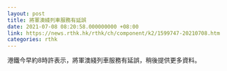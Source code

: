 ```yaml
---
layout: post
title: 將軍澳綫列車服務有延誤
date: 2021-07-08 08:20:58.000000000 +08:00
link: https://news.rthk.hk/rthk/ch/component/k2/1599747-20210708.htm
categories: rthk
---
```


港鐵今早約8時許表示，將軍澳綫列車服務有延誤，稍後提供更多資料。
